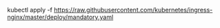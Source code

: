 kubectl apply -f https://raw.githubusercontent.com/kubernetes/ingress-nginx/master/deploy/mandatory.yaml
